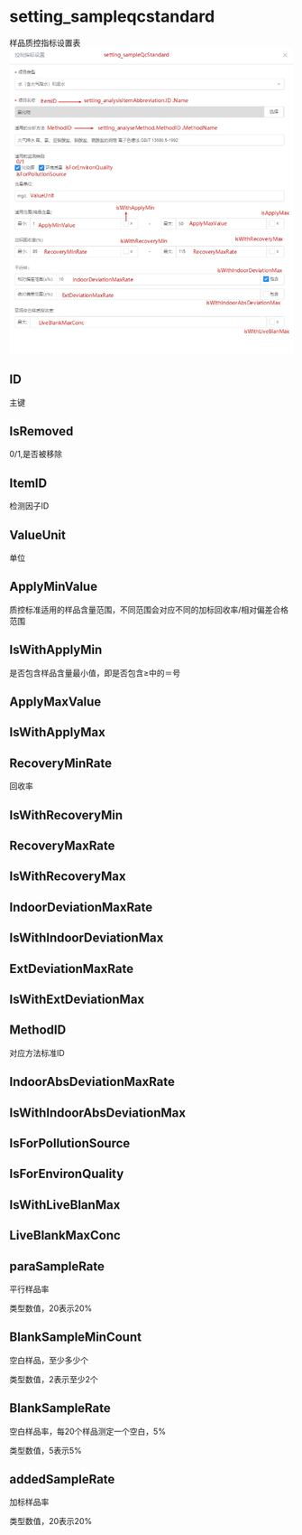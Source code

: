 # setting_sampleqcstandard
样品质控指标设置表
![释义图](../images/setting_sampleQcStandardFig1.jpg)

## ID
主键
## IsRemoved
0/1,是否被移除
## ItemID
检测因子ID
## ValueUnit
单位
## ApplyMinValue
质控标准适用的样品含量范围，不同范围会对应不同的加标回收率/相对偏差合格范围
## IsWithApplyMin
是否包含样品含量最小值，即是否包含≥中的＝号
## ApplyMaxValue
## IsWithApplyMax
## RecoveryMinRate
回收率
## IsWithRecoveryMin
## RecoveryMaxRate
## IsWithRecoveryMax
## IndoorDeviationMaxRate
## IsWithIndoorDeviationMax
## ExtDeviationMaxRate
## IsWithExtDeviationMax
## MethodID
对应方法标准ID
## IndoorAbsDeviationMaxRate

## IsWithIndoorAbsDeviationMax
## IsForPollutionSource
## IsForEnvironQuality
## IsWithLiveBlanMax
## LiveBlankMaxConc

## paraSampleRate

平行样品率

类型数值，20表示20%

## BlankSampleMinCount

空白样品，至少多少个

类型数值，2表示至少2个

## BlankSampleRate

空白样品率，每20个样品测定一个空白，5%

类型数值，5表示5%

## addedSampleRate

加标样品率

类型数值，20表示20%
